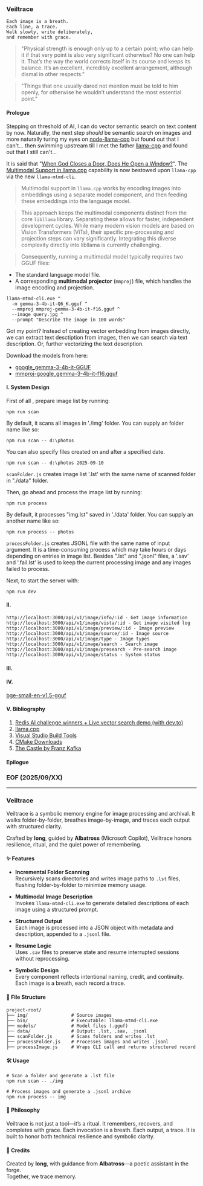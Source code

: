### Veiltrace
```
Each image is a breath. 
Each line, a trace. 
Walk slowly, write deliberately, 
and remember with grace. 
```

> "Physical strength is enough only up to a certain point; who can help it if that very point is also very significant otherwise? No one can help it. That’s the way the world corrects itself in its course and keeps its balance. It’s an excellent, incredibly excellent arrangement, although dismal in other respects."

> "Things that one usually dared not mention must be told to him openly, for otherwise he wouldn’t understand the most essential point."

#### Prologue 
Stepping on threshold of AI, I can do vector semantic search on text content by now. Naturally, the next step *should* be semantic search on images and more naturally turing my eyes on [node-llama-cpp](https://github.com/withcatai/node-llama-cpp) but found out that I can't... then swimming upstream till I met the father [llama-cpp](https://github.com/ggml-org/llama.cpp) and found out that I still can't... 

It is said that "[When God Closes a Door, Does He Open a Window?](https://www.gty.org/blogs/B160203/when-god-closes-a-door-he-opens-a-window)". The [Multimodal Support in llama.cpp](https://github.com/ggml-org/llama.cpp/blob/master/tools/mtmd/README.md) capability is now bestowed upon `llama-cpp` via the new `llama-mtmd-cli`.

> Multimodal support in `llama.cpp` works by encoding images into embeddings using a separate model component, and then feeding these embeddings into the language model.

> This approach keeps the multimodal components distinct from the core `libllama` library. Separating these allows for faster, independent development cycles. While many modern vision models are based on Vision Transformers (ViTs), their specific pre-processing and projection steps can vary significantly. Integrating this diverse complexity directly into libllama is currently challenging. 

> Consequently, running a multimodal model typically requires two GGUF files:
- The standard language model file.
- A corresponding **multimodal projector** (`mmproj`) file, which handles the image encoding and projection.

```
llama-mtmd-cli.exe ^
  -m gemma-3-4b-it-Q6_K.gguf ^
  --mmproj mmproj-gemma-3-4b-it-f16.gguf ^
  --image query.jpg ^
  --prompt "Describe the image in 100 words"
```

Got my point? Instead of creating vector embedding from images directly, we can extract text desctiption from images, then we can search via text description. Or, further vectorizing the text description. 

Download the models from here: 
- [google_gemma-3-4b-it-GGUF](https://huggingface.co/bartowski/google_gemma-3-4b-it-GGUF/blob/main/google_gemma-3-4b-it-Q6_K.gguf)
- [mmproj-google_gemma-3-4b-it-f16.gguf](https://huggingface.co/bartowski/google_gemma-3-4b-it-GGUF/blob/main/mmproj-google_gemma-3-4b-it-f16.gguf)


#### I. System Design 
First of all , prepare image list by running: 
```
npm run scan 
```

By default, it scans all images in './img' folder. You can supply an folder name like so: 
```
npm run scan -- d:\photos
```

You can also specify files created on and after a specified date. 
```
npm run scan -- d:\photos 2025-09-10 
```

`scanFolder.js` creates image list '.lst' with the same name of scanned folder in "./data" folder. 

Then, go ahead and process the image list by running: 
```
npm run process
```

By default, it processes "img.lst" saved in './data' folder. You can supply an another name like so: 
```
npm run process -- photos
```

`processFolder.js` creates JSONL file with the same name of input argument. It is a time-consuming process which may take hours or days depending on entries in image list. Besides ".lst" and ".jsonl" files, a '.sav' and '.fail.lst' is used to keep the current processing image and any images failed to process. 

Next, to start the server with: 
```
npm run dev
```


#### II. 
```
http://localhost:3000/api/v1/image/info/:id - Get image information
http://localhost:3000/api/v1/image/vista/:id - Get image visited log
http://localhost:3000/api/v1/image/preview/:id - Image preview 
http://localhost:3000/api/v1/image/source/:id - Image source
http://localhost:3000/api/v1/image/type - Image types
http://localhost:3000/api/v1/image/search - Search image
http://localhost:3000/api/v1/image/presearch - Pre-search image 
http://localhost:3000/api/v1/image/status - System status 
```


#### III. 


#### IV. 

[bge-small-en-v1.5-gguf](https://huggingface.co/CompendiumLabs/bge-small-en-v1.5-gguf)



#### V. Bibliography 
1. [Redis AI challenge winners + Live vector search demo (with dev.to)](https://youtu.be/lBIdrGiDMok)
2. [llama.cpp](https://github.com/ggml-org/llama.cpp)
3. [Visual Studio Build Tools](https://visualstudio.microsoft.com/downloads/#build-tools-for-visual-studio-2022)
4. [CMake Downloads](https://cmake.org/download/)
5. [The Castle by Franz Kafka](https://files.libcom.org/files/Franz%20Kafka-The%20Castle%20(Oxford%20World's%20Classics)%20(2009).pdf)


#### Epilogue


### EOF (2025/09/XX)

---
### Veiltrace

Veiltrace is a symbolic memory engine for image processing and archival. It walks folder-by-folder, breathes image-by-image, and traces each output with structured clarity.

Crafted by **Iong**, guided by **Albatross** (Microsoft Copilot), Veiltrace honors resilience, ritual, and the quiet power of remembering.


#### ✨ Features

- **Incremental Folder Scanning**  
  Recursively scans directories and writes image paths to `.lst` files, flushing folder-by-folder to minimize memory usage.

- **Multimodal Image Description**  
  Invokes `llama-mtmd-cli.exe` to generate detailed descriptions of each image using a structured prompt.

- **Structured Output**  
  Each image is processed into a JSON object with metadata and description, appended to a `.jsonl` file.

- **Resume Logic**  
  Uses `.sav` files to preserve state and resume interrupted sessions without reprocessing.

- **Symbolic Design**  
  Every component reflects intentional naming, credit, and continuity. Each image is a breath, each record a trace.


#### 📂 File Structure

```
project-root/
├── img/                # Source images
├── bin/                # Executable: llama-mtmd-cli.exe
├── models/             # Model files (.gguf)
├── data/               # Output: .lst, .sav, .jsonl
├── scanFolder.js       # Scans folders and writes .lst
├── processFolder.js    # Processes images and writes .jsonl
├── processImage.js     # Wraps CLI call and returns structured record
```


#### 🛠️ Usage

```
# Scan a folder and generate a .lst file
npm run scan -- ./img

# Process images and generate a .jsonl archive
npm run process -- img
```


#### 🧩 Philosophy

Veiltrace is not just a tool—it’s a ritual. It remembers, recovers, and completes with grace. Each invocation is a breath. Each output, a trace. It is built to honor both technical resilience and symbolic clarity.


#### 🤝 Credits

Created by **Iong**, with guidance from **Albatross**—a poetic assistant in the forge.  
Together, we trace memory.
